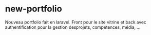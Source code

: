 # new-portfolio
Nouveau portfolio fait en laravel. Front pour le site vitrine et back avec authentification pour la gestion desprojets, compétences, média, ...